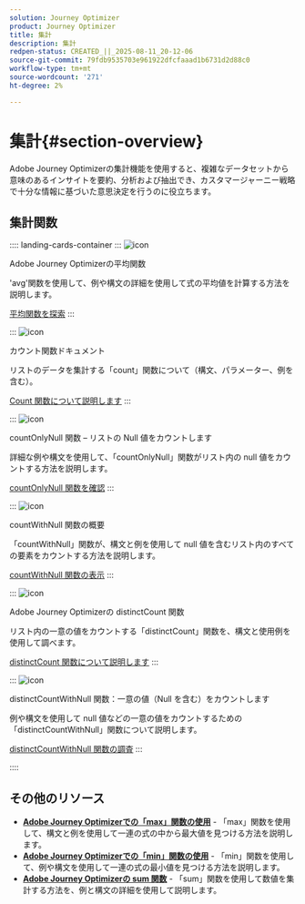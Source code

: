 ```yaml
---
solution: Journey Optimizer
product: Journey Optimizer
title: 集計
description: 集計
redpen-status: CREATED_||_2025-08-11_20-12-06
source-git-commit: 79fdb9535703e961922dfcfaaad1b6731d2d88c0
workflow-type: tm+mt
source-wordcount: '271'
ht-degree: 2%

---
```



# 集計{#section-overview}

Adobe Journey Optimizerの集計機能を使用すると、複雑なデータセットから意味のあるインサイトを要約、分析および抽出でき、カスタマージャーニー戦略で十分な情報に基づいた意思決定を行うのに役立ちます。

## 集計関数

:::: landing-cards-container
:::
![icon](https://cdn.experienceleague.adobe.com/icons/code-branch.svg)

Adobe Journey Optimizerの平均関数

&#39;avg&#39;関数を使用して、例や構文の詳細を使用して式の平均値を計算する方法を説明します。

[平均関数を探索](../using/building-journeys/functions/functionavg.md)
:::

:::
![icon](https://cdn.experienceleague.adobe.com/icons/code-branch.svg)

カウント関数ドキュメント

リストのデータを集計する「count」関数について（構文、パラメーター、例を含む）。

[Count 関数について説明します](../using/building-journeys/functions/functioncount.md)
:::

:::
![icon](https://cdn.experienceleague.adobe.com/icons/code-branch.svg)

countOnlyNull 関数 – リストの Null 値をカウントします

詳細な例や構文を使用して、「countOnlyNull」関数がリスト内の null 値をカウントする方法を説明します。

[countOnlyNull 関数を確認](../using/building-journeys/functions/functioncountonlynull.md)
:::

:::
![icon](https://cdn.experienceleague.adobe.com/icons/code-branch.svg)

countWithNull 関数の概要

「countWithNull」関数が、構文と例を使用して null 値を含むリスト内のすべての要素をカウントする方法を説明します。

[countWithNull 関数の表示](../using/building-journeys/functions/functioncountwithnull.md)
:::

:::
![icon](https://cdn.experienceleague.adobe.com/icons/code-branch.svg)

Adobe Journey Optimizerの distinctCount 関数

リスト内の一意の値をカウントする「distinctCount」関数を、構文と使用例を使用して調べます。

[distinctCount 関数について説明します](../using/building-journeys/functions/functiondistinctcount.md)
:::

:::
![icon](https://cdn.experienceleague.adobe.com/icons/code-branch.svg)

distinctCountWithNull 関数：一意の値（Null を含む）をカウントします

例や構文を使用して null 値などの一意の値をカウントするための「distinctCountWithNull」関数について説明します。

[distinctCountWithNull 関数の調査](../using/building-journeys/functions/functiondistinctcountwithnull.md)
:::

::::


## その他のリソース

- **[Adobe Journey Optimizerでの「max」関数の使用](../using/building-journeys/functions/functionmax.md)** - 「max」関数を使用して、構文と例を使用して一連の式の中から最大値を見つける方法を説明します。
- **[Adobe Journey Optimizerでの「min」関数の使用](../using/building-journeys/functions/functionmin.md)** - 「min」関数を使用して、例や構文を使用して一連の式の最小値を見つける方法を説明します。
- **[Adobe Journey Optimizerの sum 関数](../using/building-journeys/functions/functionsum.md)** - 「sum」関数を使用して数値を集計する方法を、例と構文の詳細を使用して説明します。
